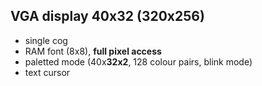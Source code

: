 VGA display 40x32 (320x256)
-----------------
 - single cog
 - RAM font (8x8), **full pixel access**
 - paletted mode (40x**32x2**, 128 colour pairs, blink mode)
 - text cursor
